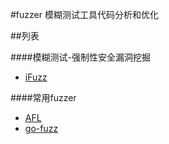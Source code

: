 #fuzzer
模糊测试工具代码分析和优化

##列表


####模糊测试-强制性安全漏洞挖掘
- [iFuzz](iFuzz/README.md) 


####常用fuzzer
- [AFL](afl/README.md)
- [go-fuzz](go-fuzz/README.md)


